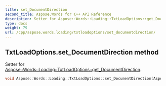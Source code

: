```yaml
---
title: set_DocumentDirection
second_title: Aspose.Words for C++ API Reference
description: Setter for Aspose::Words::Loading::TxtLoadOptions::get_DocumentDirection. 
type: docs
weight: 79
url: /cpp/aspose.words.loading/txtloadoptions/set_documentdirection/
---
```

## TxtLoadOptions.set_DocumentDirection method


Setter for [Aspose::Words::Loading::TxtLoadOptions::get_DocumentDirection](../get_documentdirection/).

```cpp
void Aspose::Words::Loading::TxtLoadOptions::set_DocumentDirection(Aspose::Words::Loading::DocumentDirection value)
```

